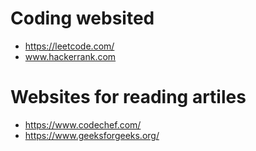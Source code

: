 # Coding websited
* https://leetcode.com/
* www.hackerrank.com
# Websites for reading artiles
* https://www.codechef.com/
* https://www.geeksforgeeks.org/
